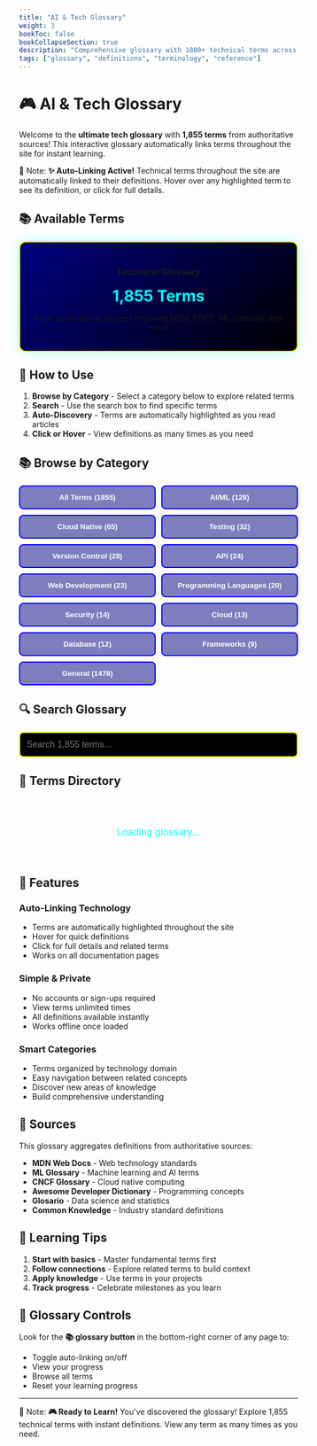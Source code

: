```yaml
---
title: "AI & Tech Glossary"
weight: 3
bookToc: false
bookCollapseSection: true
description: "Comprehensive glossary with 1800+ technical terms across AI, programming, cloud, and web development"
tags: ["glossary", "definitions", "terminology", "reference"]
---
```


# 🎮 AI & Tech Glossary

Welcome to the **ultimate tech glossary** with **1,855 terms** from authoritative sources! This interactive glossary automatically links terms throughout the site for instant learning.

📝 Note:
**✨ Auto-Linking Active!** Technical terms throughout the site are automatically linked to their definitions. Hover over any highlighted term to see its definition, or click for full details.


## 📚 Available Terms

<div class="stats-card">
  <h3>Technical Glossary</h3>
  <div class="stats-number">1,855 Terms</div>
  <p>From authoritative sources including MDN, CNCF, ML Glossary, and more</p>
</div>

## 🎯 How to Use

1. **Browse by Category** - Select a category below to explore related terms
2. **Search** - Use the search box to find specific terms
3. **Auto-Discovery** - Terms are automatically highlighted as you read articles
4. **Click or Hover** - View definitions as many times as you need

## 📚 Browse by Category

<div class="category-grid">
  <button class="category-btn" data-category="all">All Terms (1855)</button>
  <button class="category-btn" data-category="AI/ML">AI/ML (128)</button>
  <button class="category-btn" data-category="Cloud Native">Cloud Native (65)</button>
  <button class="category-btn" data-category="Testing">Testing (32)</button>
  <button class="category-btn" data-category="Version Control">Version Control (28)</button>
  <button class="category-btn" data-category="API">API (24)</button>
  <button class="category-btn" data-category="Web Development">Web Development (23)</button>
  <button class="category-btn" data-category="Programming Languages">Programming Languages (20)</button>
  <button class="category-btn" data-category="Security">Security (14)</button>
  <button class="category-btn" data-category="Cloud">Cloud (13)</button>
  <button class="category-btn" data-category="Database">Database (12)</button>
  <button class="category-btn" data-category="Frameworks">Frameworks (9)</button>
  <button class="category-btn" data-category="General">General (1478)</button>
</div>

## 🔍 Search Glossary

<div class="glossary-search-container">
  <input type="search" id="glossary-page-search" placeholder="Search 1,855 terms..." />
  <div id="search-results-count"></div>
</div>

## 📖 Terms Directory

<div id="glossary-terms-container">
  <div class="loading-spinner">Loading glossary...</div>
</div>

<style>
/* Glossary Page Styles */
.stats-card {
  background: linear-gradient(135deg, var(--maze-blue-dark, #000080), var(--screen-black, #000000));
  border: 2px solid var(--pac-yellow, #FFFF00);
  border-radius: 12px;
  padding: 20px;
  margin: 20px 0;
  text-align: center;
  box-shadow: 0 0 20px rgba(0, 255, 255, 0.3);
}

.progress-card h3 {
  color: var(--pac-yellow, #FFFF00);
  margin-top: 0;
  text-shadow: 0 0 10px var(--pac-orange, #FFB847);
}

.stats-number {
  font-size: 2em;
  font-weight: bold;
  color: var(--ghost-cyan, #00FFFF);
  margin: 10px 0;
}

.progress-bar {
  background: var(--screen-black, #000000);
  border: 1px solid var(--pac-yellow, #FFFF00);
  border-radius: 10px;
  height: 30px;
  overflow: hidden;
  margin-top: 10px;
}

.progress-fill {
  background: linear-gradient(90deg, var(--pac-yellow, #FFFF00), var(--pac-orange, #FFB847));
  height: 100%;
  transition: width 0.5s ease;
  box-shadow: inset 0 0 10px var(--pac-yellow, #FFFF00);
}

.category-grid {
  display: grid;
  grid-template-columns: repeat(auto-fit, minmax(200px, 1fr));
  gap: 10px;
  margin: 20px 0;
}

.category-btn {
  background: rgba(0, 0, 128, 0.5);
  color: var(--power-pellet, #FFFFFF);
  border: 2px solid var(--maze-blue, #0000FF);
  padding: 12px 16px;
  border-radius: 8px;
  cursor: pointer;
  transition: all 0.3s ease;
  font-weight: bold;
  text-align: center;
}

.category-btn:hover {
  background: var(--pac-yellow, #FFFF00);
  color: var(--screen-black, #000000);
  border-color: var(--pac-orange, #FFB847);
  transform: translateY(-2px);
  box-shadow: 0 5px 15px rgba(255, 255, 0, 0.4);
}

.category-btn.active {
  background: var(--ghost-cyan, #00FFFF);
  color: var(--screen-black, #000000);
  border-color: var(--ghost-cyan, #00FFFF);
}

.glossary-search-container {
  margin: 20px 0;
}

#glossary-page-search {
  width: 100%;
  padding: 12px;
  font-size: 16px;
  background: var(--screen-black, #000000);
  color: var(--screen-glow, #00FF41);
  border: 2px solid var(--pac-yellow, #FFFF00);
  border-radius: 8px;
  transition: all 0.3s ease;
}

#glossary-page-search:focus {
  outline: none;
  border-color: var(--ghost-cyan, #00FFFF);
  box-shadow: 0 0 20px var(--ghost-cyan, #00FFFF);
}

#search-results-count {
  margin-top: 10px;
  color: var(--ghost-cyan, #00FFFF);
  font-weight: bold;
}

#glossary-terms-container {
  margin-top: 30px;
}

.glossary-term-card {
  background: rgba(0, 0, 128, 0.3);
  border: 1px solid var(--maze-blue, #0000FF);
  border-radius: 8px;
  padding: 16px;
  margin-bottom: 12px;
  transition: all 0.3s ease;
  cursor: pointer;
}

.glossary-term-card:hover {
  background: rgba(255, 255, 0, 0.1);
  border-color: var(--pac-yellow, #FFFF00);
  transform: translateX(4px);
  box-shadow: 0 0 15px rgba(255, 255, 0, 0.3);
}

.glossary-term-card.viewed {
  border-left: 4px solid var(--screen-glow, #00FF41);
}

.glossary-term-header {
  display: flex;
  justify-content: space-between;
  align-items: flex-start;
  margin-bottom: 8px;
}

.glossary-term-name {
  color: var(--pac-yellow, #FFFF00);
  font-size: 1.2em;
  font-weight: bold;
}

.glossary-term-category {
  background: var(--ghost-cyan, #00FFFF);
  color: var(--screen-black, #000000);
  padding: 4px 12px;
  border-radius: 12px;
  font-size: 0.85em;
  font-weight: bold;
  text-transform: uppercase;
}

.glossary-term-definition {
  color: var(--power-pellet, #FFFFFF);
  line-height: 1.6;
  margin-bottom: 8px;
}

.glossary-term-source {
  color: var(--ghost-pink, #FFB8FF);
  font-size: 0.9em;
  font-style: italic;
}

.loading-spinner {
  text-align: center;
  padding: 40px;
  color: var(--ghost-cyan, #00FFFF);
  font-size: 1.2em;
  animation: ghost-float 2s ease-in-out infinite;
}

.alphabet-nav {
  display: flex;
  flex-wrap: wrap;
  gap: 8px;
  margin: 20px 0;
  padding: 16px;
  background: rgba(0, 0, 128, 0.3);
  border: 1px solid var(--maze-blue, #0000FF);
  border-radius: 8px;
}

.alphabet-btn {
  background: var(--screen-black, #000000);
  color: var(--pac-yellow, #FFFF00);
  border: 1px solid var(--pac-yellow, #FFFF00);
  padding: 8px 12px;
  border-radius: 4px;
  cursor: pointer;
  font-weight: bold;
  transition: all 0.3s ease;
}

.alphabet-btn:hover {
  background: var(--pac-yellow, #FFFF00);
  color: var(--screen-black, #000000);
}

.alphabet-btn.active {
  background: var(--ghost-cyan, #00FFFF);
  color: var(--screen-black, #000000);
  border-color: var(--ghost-cyan, #00FFFF);
}

@keyframes ghost-float {
  0%, 100% { transform: translateY(0px); }
  50% { transform: translateY(-10px); }
}

/* Mobile responsiveness */
@media (max-width: 768px) {
  .category-grid {
    grid-template-columns: 1fr;
  }

  .glossary-term-header {
    flex-direction: column;
    gap: 8px;
  }

  .alphabet-nav {
    justify-content: center;
  }
}
</style>

<script>
// Glossary page interactive functionality
(function() {
  'use strict';

  let glossaryData = null;
  let filteredTerms = [];
  let currentCategory = 'all';
  let searchQuery = '';
  let viewedTerms = new Set();

  // Load glossary data
  async function loadGlossary() {
    try {
      const response = await fetch('/data/glossary.json');
      glossaryData = await response.json();

      // Initialize display
      displayTerms(glossaryData.terms);
      setupEventListeners();

    } catch (error) {
      console.error('Failed to load glossary:', error);
      document.getElementById('glossary-terms-container').innerHTML =
        '<p style="color: var(--ghost-red, #FF0000);">Failed to load glossary data. Please refresh the page.</p>';
    }
  }

  // Removed updateStats function - no longer needed

  // Display terms
  function displayTerms(terms) {
    const container = document.getElementById('glossary-terms-container');

    if (!terms || terms.length === 0) {
      container.innerHTML = '<p>No terms found matching your criteria.</p>';
      return;
    }

    // Create alphabet navigation
    const alphabet = [...new Set(terms.map(t => t.term[0].toUpperCase()))].sort();
    const alphabetNav = `
      <div class="alphabet-nav">
        ${alphabet.map(letter =>
          `<button class="alphabet-btn" data-letter="${letter}">${letter}</button>`
        ).join('')}
      </div>
    `;

    // Create term cards
    const termCards = terms.slice(0, 100).map(term => `
      <div class="glossary-term-card"
           data-term="${term.term}">
        <div class="glossary-term-header">
          <div class="glossary-term-name">${term.term}</div>
          <div class="glossary-term-category">${term.category}</div>
        </div>
        <div class="glossary-term-definition">
          ${term.definition}
        </div>
        <div class="glossary-term-source">Source: ${term.source}</div>
      </div>
    `).join('');

    container.innerHTML = alphabetNav + termCards;

    // Add click handlers
    container.querySelectorAll('.glossary-term-card').forEach(card => {
      card.addEventListener('click', () => {
        const termName = card.dataset.term;
        showTermDetail(termName);
      });
    });

    // Add alphabet navigation handlers
    container.querySelectorAll('.alphabet-btn').forEach(btn => {
      btn.addEventListener('click', () => {
        const letter = btn.dataset.letter;
        const firstTerm = document.querySelector(`.glossary-term-card[data-term^="${letter.toLowerCase()}"]`);
        if (firstTerm) {
          firstTerm.scrollIntoView({ behavior: 'smooth', block: 'center' });
        }
      });
    });

    // Update search results count
    const searchCount = document.getElementById('search-results-count');
    if (searchCount) {
      if (searchQuery || currentCategory !== 'all') {
        searchCount.textContent = `Showing ${terms.length} terms`;
      } else {
        searchCount.textContent = '';
      }
    }
  }

  // Setup event listeners
  function setupEventListeners() {
    // Category buttons
    document.querySelectorAll('.category-btn').forEach(btn => {
      btn.addEventListener('click', () => {
        // Update active state
        document.querySelectorAll('.category-btn').forEach(b => b.classList.remove('active'));
        btn.classList.add('active');

        // Filter by category
        currentCategory = btn.dataset.category;
        filterAndDisplay();
      });
    });

    // Search input
    const searchInput = document.getElementById('glossary-page-search');
    if (searchInput) {
      searchInput.addEventListener('input', (e) => {
        searchQuery = e.target.value.toLowerCase();
        filterAndDisplay();
      });
    }
  }

  // Filter and display terms
  function filterAndDisplay() {
    if (!glossaryData) return;

    filteredTerms = glossaryData.terms.filter(term => {
      const matchesCategory = currentCategory === 'all' || term.category === currentCategory;
      const matchesSearch = !searchQuery ||
        term.term.toLowerCase().includes(searchQuery) ||
        term.definition.toLowerCase().includes(searchQuery);
      return matchesCategory && matchesSearch;
    });

    displayTerms(filteredTerms);
  }

  // Removed markTermAsViewed - no visual tracking

  // Show term detail modal
  function showTermDetail(termName) {
    const term = glossaryData.terms.find(t => t.term === termName);
    if (!term) return;

    // Find related terms
    const related = glossaryData.terms
      .filter(t => t.category === term.category && t.term !== term.term)
      .slice(0, 5);

    const modal = document.createElement('div');
    modal.className = 'glossary-modal';
    modal.innerHTML = `
      <div class="glossary-modal-content">
        <button class="glossary-modal-close" onclick="this.closest('.glossary-modal').remove()">&times;</button>
        <h2>${term.term}</h2>
        <div class="glossary-modal-meta">
          <span class="glossary-category">${term.category}</span>
          <span class="glossary-source">Source: ${term.source}</span>
        </div>
        <div class="glossary-modal-definition">${term.definition}</div>
        ${related.length > 0 ? `
          <div class="related-terms">
            <h3>Related Terms</h3>
            ${related.map(t => `
              <div class="related-term" onclick="showTermDetail('${t.term}')">
                <strong>${t.term}</strong> - ${t.definition.substring(0, 100)}...
              </div>
            `).join('')}
          </div>
        ` : ''}
      </div>
    `;

    document.body.appendChild(modal);

    // Close on background click
    modal.addEventListener('click', (e) => {
      if (e.target === modal) {
        modal.remove();
      }
    });
  }

  // Make showTermDetail globally available
  window.showTermDetail = showTermDetail;

  // Initialize when DOM is ready
  if (document.readyState === 'loading') {
    document.addEventListener('DOMContentLoaded', loadGlossary);
  } else {
    loadGlossary();
  }
})();
</script>

## 🚀 Features

### Auto-Linking Technology
- Terms are automatically highlighted throughout the site
- Hover for quick definitions
- Click for full details and related terms
- Works on all documentation pages

### Simple & Private
- No accounts or sign-ups required
- View terms unlimited times
- All definitions available instantly
- Works offline once loaded

### Smart Categories
- Terms organized by technology domain
- Easy navigation between related concepts
- Discover new areas of knowledge
- Build comprehensive understanding

## 📖 Sources

This glossary aggregates definitions from authoritative sources:

- **MDN Web Docs** - Web technology standards
- **ML Glossary** - Machine learning and AI terms
- **CNCF Glossary** - Cloud native computing
- **Awesome Developer Dictionary** - Programming concepts
- **Glosario** - Data science and statistics
- **Common Knowledge** - Industry standard definitions

## 🎯 Learning Tips

1. **Start with basics** - Master fundamental terms first
2. **Follow connections** - Explore related terms to build context
3. **Apply knowledge** - Use terms in your projects
4. **Track progress** - Celebrate milestones as you learn

## 🔧 Glossary Controls

Look for the **📚 glossary button** in the bottom-right corner of any page to:
- Toggle auto-linking on/off
- View your progress
- Browse all terms
- Reset your learning progress

---

📝 Note:
**🎮 Ready to Learn!** You've discovered the glossary! Explore 1,855 technical terms with instant definitions. View any term as many times as you need.
